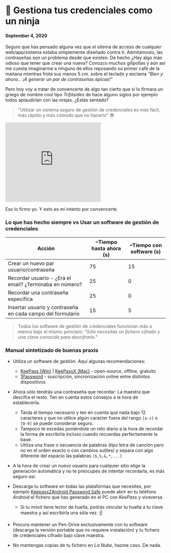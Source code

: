 # 🔐 Gestiona tus credenciales como un ninja
#### September 4, 2020

Seguro que has pensado alguna vez que el sitema de acceso de cualquier web/app/sistema estaba simplemente diseñado contra ti. Admitámoslo, las contraseñas son un problema desde que existen. De hecho ¿Hay algo más odioso que tener que crear una nueva? Conozco muchos gilipollas y aún así me cuesta imaginarme a ninguno de ellos reposando su primer café de la mañana mientras frota sus manos 5 cm. sobre el teclado y exclama _"Bien y ahora... ¡A generar un par de contraseñas épicas!"_

Pero hoy voy a tratar de convencerte de algo tan cierto que si lo firmara un griego de nombre cool tipo _Trifásides_ de hace alguno siglos por ejemplo todos aplaudirían con las orejas. ¿Estás sentado?

> "Utilizar un sistema seguro de gestión de credenciales es más fácil, más rápido y más cómodo que no hacerlo" 😎

<iframe height="250px" widh="100%" frameborder="0" src="https://giphy.com/embed/8cjj74dzci0EnjxqOJ"></iframe>

Eso lo firmo yo. Y esto es mi intento por convencerte.

### Lo que has hecho siempre vs Usar un software de gestión de credenciales

| Acción | ~Tiempo hasta ahora (s) | ~Tiempo con software (s) |
| ------ | ----------- | ------------------------------------ |
| Crear un nuevo par usuario/contraseña | 75 | 15 |
| Recordar usuario - ¿Era el email? ¿Terminaba en número? | 25 | 0 |
| Recordar una contraseña específica | 25 | 0 |
| Insertar usuario y contraseña en cada campo del formulario | 15 | 5 |

> Todos los software de gestión de credenciales funcionan más o menos bajo el mismo principio: _"Sólo necesitas un fichero cifrado y una clave conocida para descifrarlo."_

### Manual sintetizado de buenas praxis

* Utiliza un software de gestión. Aquí algunas recomendaciones:
  - [KeePass (Win)](https://keepass.info/) | [KeePassX (Mac)](https://www.keepassx.org/) - open-source, offline, gratuito
  - [1Password](https://1password.com/) - suscripción, sincronización online entre distintos dispositivos

* Ahora sólo tendrás una contraseña que recordar: La maestra que descifra el resto. Ten en cuenta estos consejos a la hora de establecerla.
  - Tarda el tiempo necesario y ten en cuenta que nada bajo 12 caracteres y que no utilice algún caracter fuera del rango `[a-z]` o `[0-9]` se puede considerar seguro.
  - Tampoco te excedas poniéndote un reto diario a la hora de recordar la forma de escribirla incluso cuando recuerdas perfectamente la base.
  - Utiliza una frase o secuencia de palabras (tipo letra de canción pero no en el orden exacto o con cambios sutiles) y separa con algo diferente del espacio las palabras `[$,%,&,*,...]`
  
* A la hora de crear un nuevo usuario para cualquier sitio elige la generación automática y no te preocupes de intentar recordarla, es más seguro así.

* Descarga tu software en todas las plataformas que necesites, por ejemplo [Keepass2Android Password Safe](https://play.google.com/store/apps/details?id=keepass2android.keepass2android) puede abrir en tu teléfono _Android_ el fichero que has generado en el PC con _KeePass_ y viceversa.
  - Si tu móvil tiene lector de huella, podrás vincular tu huella a tu clave maestra y así escribirla una sóla vez. ☝️

* Procura mantener un Pen-Drive exclusivamente con tu software (descarga la versión portable que no requiere instalación) y tu fichero de credenciales cifrado bajo clave maestra.

* No mantengas copias de tu fichero en _La Nube_, hazme caso. De nada.
